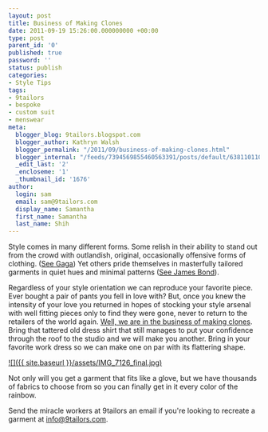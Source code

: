 ```yaml
---
layout: post
title: Business of Making Clones
date: 2011-09-19 15:26:00.000000000 +00:00
type: post
parent_id: '0'
published: true
password: ''
status: publish
categories:
- Style Tips
tags:
- 9tailors
- bespoke
- custom suit
- menswear
meta:
  blogger_blog: 9tailors.blogspot.com
  blogger_author: Kathryn Walsh
  blogger_permalink: "/2011/09/business-of-making-clones.html"
  blogger_internal: "/feeds/7394569855460563391/posts/default/6381101108520998083"
  _edit_last: '2'
  _encloseme: '1'
  _thumbnail_id: '1676'
author:
  login: sam
  email: sam@9tailors.com
  display_name: Samantha
  first_name: Samantha
  last_name: Shih
---
```

Style comes in many different forms. Some relish in their ability to stand out from the crowd with outlandish, original, occasionally offensive forms of clothing. ([See Gaga](http://lady-gaga-style.blogspot.com/)) Yet others pride themselves in masterfully tailored garments in quiet hues and minimal patterns ([See James Bond](http://www.jamesbondlifestyle.com/index_articles.php?m=articles&g=art081202)).

Regardless of your style orientation we can reproduce your favorite piece. Ever bought a pair of pants you fell in love with? But, once you knew the intensity of your love you returned in hopes of stocking your style arsenal with well fitting pieces only to find they were gone, never to return to the retailers of the world again. [Well, we are in the business of making clones](http://www.9tailors.com/pages/#!/pages/frequently_asked_questions/products). Bring that tattered old dress shirt that still manages to put your confidence through the roof to the studio and we will make you another. Bring in your favorite work dress so we can make one on par with its flattering shape.

[![]({{ site.baseurl }}/assets/IMG_7126_final.jpg)](http://1.bp.blogspot.com/-hwuBVZWd31U/TnjD4PHqq4I/AAAAAAAAAyE/kj9s9TbUK4o/s1600/IMG_7126_final.jpg)

Not only will you get a garment that fits like a glove, but we have thousands of fabrics to choose from so you can finally get in it every color of the rainbow.

Send the miracle workers at 9tailors an email if you're looking to recreate a garment at [info@9tailors.com](http://www.blogger.com/info@9tailors.com).